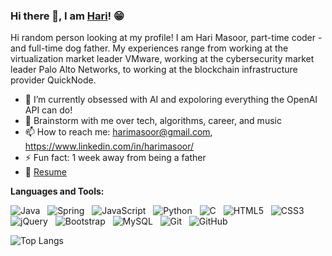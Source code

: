 ### Hi there 👋, I am [Hari](harimasoor.com)! 😁

Hi random person looking at my profile! I am Hari Masoor, part-time coder - and full-time dog father. My experiences range from working at the virtualization market leader VMware, working at the cybersecurity market leader Palo Alto Networks, to working at the blockchain infrastructure provider QuickNode. 


- 🔭 I’m currently obsessed with AI and expoloring everything the OpenAI API can do!
- 💬 Brainstorm with me over tech, algorithms, career, and music 
- 📫 How to reach me: harimasoor@gmail.com, https://www.linkedin.com/in/harimasoor/
- ⚡ Fun fact: 1 week away from being a father 
- 📝 [Resume](https://drive.google.com/file/d/1dgp_Pqp4wavnPDr-JWz2xmUrymQHAYB8/view?usp=sharing)

**Languages and Tools:** 

![Java](https://img.shields.io/badge/-Java-black?logo=java&style=social)&nbsp;&nbsp;
![Spring](https://img.shields.io/badge/-Spring%20Framework-black?logo=spring&style=social)&nbsp;&nbsp;
![JavaScript](https://img.shields.io/badge/-JavaScript-black?logo=javascript&style=social)&nbsp;&nbsp;
![Python](https://img.shields.io/badge/-Python-black?logo=Python&style=social)&nbsp;&nbsp;
![C](https://img.shields.io/badge/-C-black?logo=c&style=social)&nbsp;&nbsp;
![HTML5](https://img.shields.io/badge/-HTML5-black?logo=html5&style=social)&nbsp;&nbsp;
![CSS3](https://img.shields.io/badge/-CSS3-black?logo=css3&style=social)&nbsp;&nbsp;
![jQuery](https://img.shields.io/badge/-jQuery-black?logo=jquery&style=social)&nbsp;&nbsp;
![Bootstrap](https://img.shields.io/badge/-Bootstrap-black?logo=bootstrap&style=social)&nbsp;&nbsp;
![MySQL](https://img.shields.io/badge/-MySQL-black?logo=mysql&style=social)&nbsp;&nbsp;
![Git](https://img.shields.io/badge/-Git-black?logo=git&style=social)&nbsp;&nbsp;
![GitHub](https://img.shields.io/badge/-GitHub-black?logo=github&style=social)&nbsp;&nbsp;

![Top Langs](https://github-readme-stats.vercel.app/api/top-langs/?username=harivmasoor&hide=TeX&layout=compact)
